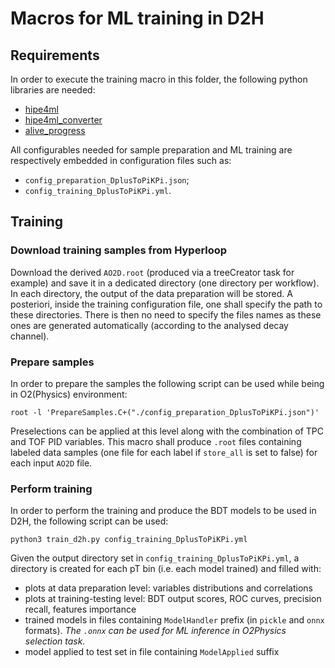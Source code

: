 # Macros for ML training in D2H
## Requirements
In order to execute the training macro in this folder, the following python libraries are needed:
- [hipe4ml](https://github.com/hipe4ml/hipe4ml)
- [hipe4ml_converter](https://github.com/hipe4ml/hipe4ml_converter)
- [alive_progress](https://github.com/rsalmei/alive-progress)

All configurables needed for sample preparation and ML training are respectively embedded in configuration files such as:
- `config_preparation_DplusToPiKPi.json`;
- `config_training_DplusToPiKPi.yml`.

## Training
### Download training samples from Hyperloop
Download the derived `AO2D.root` (produced via a treeCreator task for example) and save it in a dedicated directory (one directory per workflow). In each directory, the output of the data preparation will be stored. A posteriori, inside the training configuration file, one shall specify the path to these directories. There is then no need to specify the files names as these ones are generated automatically (according to the analysed decay channel).

### Prepare samples

In order to prepare the samples the following script can be used while being in O2(Physics) environment:
```
root -l 'PrepareSamples.C+("./config_preparation_DplusToPiKPi.json")'
```

Preselections can be applied at this level along with the combination of TPC and TOF PID variables. This macro shall produce `.root` files containing labeled data samples (one file for each label if `store_all` is set to false) for each input `AO2D` file.


### Perform training
In order to perform the training and produce the BDT models to be used in D2H, the following script can be used:
```
python3 train_d2h.py config_training_DplusToPiKPi.yml
```
Given the output directory set in `config_training_DplusToPiKPi.yml`, a directory is created for each pT bin (i.e. each model trained) and filled with:
- plots at data preparation level: variables distributions and correlations
- plots at training-testing level: BDT output scores, ROC curves, precision recall, features importance
- trained models in files containing `ModelHandler` prefix (in `pickle` and `onnx` formats). *The `.onnx` can be used for ML inference in O2Physics selection task.*
- model applied to test set in file containing `ModelApplied` suffix

